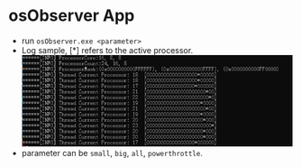 # osObserver App
* run `osObserver.exe <parameter>`
* Log sample, [\*] refers to the active processor.    
![Log](doc/log.png)
* parameter can be `small`, `big`, `all`, `powerthrottle`.

